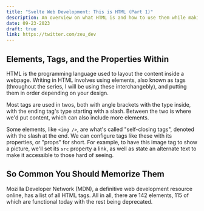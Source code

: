 ```yaml
---
title: "Svelte Web Development: This is HTML (Part 1)"
description: An overview on what HTML is and how to use them while making websites. Part 1 of the Svelte Web Development series.
date: 09-23-2023
draft: true
link: https://twitter.com/zeu_dev
---
```


## Elements, Tags, and the Properties Within

HTML is the programming language used to layout the content inside a webpage. Writing in HTML involves using
elements, also known as tags (throughout the series, I will be using these interchangebly), and putting them in order 
depending on your design.

Most tags are used in twos, both with angle brackets with the type inside, with the ending tag's type starting 
with a slash. Between the two is where we'd put content, which can also include more elements.

Some elements, like `<img />`, are what's called "self-closing tags", denoted with the slash at the end. We can
configure tags like these with its properties, or "props" for short. For example, to have this image tag to show a 
picture, we'll set its `src` property a link, as well as state an alternate text to make it accessible to those
hard of seeing.

## So Common You Should Memorize Them 

Mozilla Developer Network (MDN), a definitive web development resource online, has a list of all HTML tags. All in
all, there are 142 elements, 115 of which are functional today with the rest being deprecated.


